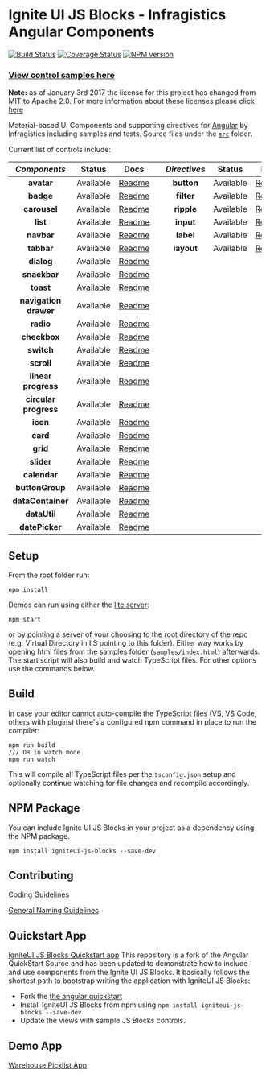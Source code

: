 # Ignite UI JS Blocks -  Infragistics Angular Components

[![Build Status](https://travis-ci.org/IgniteUI/igniteui-js-blocks.svg?branch=master)](https://travis-ci.org/IgniteUI/igniteui-js-blocks)
[![Coverage Status](https://coveralls.io/repos/github/IgniteUI/igniteui-js-blocks/badge.svg?branch=master)](https://coveralls.io/github/IgniteUI/igniteui-js-blocks?branch=master)
[![NPM version](https://img.shields.io/npm/v/igniteui-js-blocks.svg?style=flat)](https://www.npmjs.com/package/igniteui-js-blocks)

### [**View control samples here**](http://139.59.168.161/demos)

**Note:** as of January 3rd 2017 the license for this project has changed from MIT to Apache 2.0. For more information about these licenses please click [here](http://choosealicense.com/licenses/)

Material-based UI Components and supporting directives for [Angular](https://angular.io/) by Infragistics including samples and tests. Source files under the [`src`](https://github.com/IgniteUI/igniteui-js-blocks/tree/master/src) folder.

Current list of controls include:


| *Components*          | Status              | Docs                                                                                            |     | *Directives*  | Status        | Docs                                                                                                  |
| :-:                   | :-:                 | :-:                                                                                             | :-: | :-:           | :-:           | :-:                                                                                                   |
| **avatar**            |           Available | [Readme](https://github.com/IgniteUI/igniteui-js-blocks/blob/master/src/avatar/README.md)       |     | **button**    |     Available | [Readme](https://github.com/IgniteUI/igniteui-js-blocks/blob/master/src/button/README.md)             |
| **badge**             |           Available | [Readme](https://github.com/IgniteUI/igniteui-js-blocks/blob/master/src/badge/README.md)        |     | **filter**    |     Available | [Readme](https://github.com/IgniteUI/igniteui-js-blocks/blob/master/src/directives/README-FILTER.md)  |
| **carousel**          |           Available | [Readme](https://github.com/IgniteUI/igniteui-js-blocks/blob/master/src/carousel/README.md)     |     | **ripple**    |     Available | [Readme](https://github.com/IgniteUI/igniteui-js-blocks/blob/master/src/directives/README-RIPPLE.md)  |
| **list**              |           Available | [Readme](https://github.com/IgniteUI/igniteui-js-blocks/blob/master/src/list/README.md)         |     | **input**     |     Available | [Readme](https://github.com/IgniteUI/igniteui-js-blocks/blob/master/src/input/README.md)              |
| **navbar**            |           Available | [Readme](https://github.com/IgniteUI/igniteui-js-blocks/blob/master/src/navbar/README.md)       |     | **label**     |     Available | [Readme](https://github.com/IgniteUI/igniteui-js-blocks/blob/master/src/label/README.md)              |
| **tabbar**            |           Available | [Readme](https://github.com/IgniteUI/igniteui-js-blocks/blob/master/src/tabbar/README.md)       |     | **layout**    |     Available | [Readme](https://github.com/IgniteUI/igniteui-js-blocks/blob/master/src/layout/README.md)             |
| **dialog**            |     Available | [Readme](https://github.com/IgniteUI/igniteui-js-blocks/blob/master/src/dialog/README.md)       |     |               |               |                                                                                                       |
| **snackbar**          |     Available | [Readme](https://github.com/IgniteUI/igniteui-js-blocks/blob/master/src/snackbar/README.md)     |     |               |               |                                                                                                       |
| **toast**             |     Available | [Readme](https://github.com/IgniteUI/igniteui-js-blocks/blob/master/src/toast/README.md)     |     |               |               |                                                                                                       |
| **navigation drawer** |           Available | [Readme](https://github.com/IgniteUI/igniteui-js-blocks/blob/master/src/navigation-drawer/README.md)    |     |               |               |                                                                                                       |
| **radio**             |           Available | [Readme](https://github.com/IgniteUI/igniteui-js-blocks/blob/master/src/radio/README.md)        |     |               |               |                                                                                                       |
| **checkbox**          |           Available | [Readme](https://github.com/IgniteUI/igniteui-js-blocks/blob/master/src/checkbox/README.md)     |     |               |               |                                                                                                       |
| **switch**            |           Available | [Readme](https://github.com/IgniteUI/igniteui-js-blocks/blob/master/src/switch/README.md)       |     |               |               |                                                                                                       |
| **scroll**            |           Available | [Readme](https://github.com/IgniteUI/igniteui-js-blocks/blob/master/src/scroll/README.md)       |     |               |               |                                                                                                       |
| **linear progress**    |           Available | [Readme](https://github.com/IgniteUI/igniteui-js-blocks/blob/master/src/progressbar/README.md)  |     |               |               |                                                                                                       |
| **circular progress** |           Available | [Readme](https://github.com/IgniteUI/igniteui-js-blocks/blob/master/src/progressbar/README.md)  |     |               |               |                                                                                                       |
| **icon**              |           Available | [Readme](https://github.com/IgniteUI/igniteui-js-blocks/tree/master/src/icon/README.md)         |     |               |               |                                                                                                       |
| **card**              |           Available | [Readme](https://github.com/IgniteUI/igniteui-js-blocks/blob/master/src/card/README.md)         |     |               |               |                                                                                                       |
| **grid**              |           Available | [Readme](https://github.com/IgniteUI/igniteui-js-blocks/blob/master/src/grid/README.md)         |     |               |               |                                                                                                       |
| **slider**            |           Available | [Readme](https://github.com/IgniteUI/igniteui-js-blocks/blob/master/src/slider/README.md)       |     |               |               |                                                                                                       |
| **calendar**              |           Available | [Readme](https://github.com/IgniteUI/igniteui-js-blocks/tree/master/src/calendar/README.md)         |     |               |               |                                                                                                       |
| **buttonGroup**              |           Available | [Readme](https://github.com/IgniteUI/igniteui-js-blocks/blob/master/src/buttonGroup/README.md)      |               |               |                                                                                                       |
| **dataContainer**              |           Available | [Readme](https://github.com/IgniteUI/igniteui-js-blocks/blob/master/src/data-operations/README-DATACONTAINER.md)      |               |               |                                                                                                       |
| **dataUtil**              |           Available | [Readme](https://github.com/IgniteUI/igniteui-js-blocks/blob/master/src/data-operations/README-DATAUTIL.md)      |               |               |                                                                                                       |
| **datePicker**              |           Available | [Readme](https://github.com/IgniteUI/igniteui-js-blocks/blob/master/src/date-picker/README.md)      |               |               |                                                                                                       |

## Setup
From the root folder run:

```
npm install
```

Demos can run using either the [lite server](https://github.com/johnpapa/lite-server):
```
npm start
```
or by pointing a server of your choosing to the root directory of the repo (e.g. Virtual Directory in IIS pointing to this folder).
Either way works by opening html files from the samples folder (`samples/index.html`) afterwards.
The start script will also build and watch TypeScript files. For other options use the commands below.

## Build

In case your editor cannot auto-compile the TypeScript files (VS, VS Code, others with plugins)
there's a configured npm command in place to run the compiler:
```
npm run build
/// OR in watch mode
npm run watch
```
This will compile all TypeScript files per the `tsconfig.json` setup and optionally continue watching for
file changes and recompile accordingly.

## NPM Package

You can include Ignite UI JS Blocks in your project as a dependency using the NPM package.

`npm install igniteui-js-blocks --save-dev`

## Contributing
[Coding Guidelines](../../wiki//Coding-guidelines-for-Ignite-UI-JS-Blocks)

[General Naming Guidelines](../../wiki//General-Naming-Guidelines-for-Ignite-UI-JS-Blocks)


## Quickstart App
[IgniteUI JS Blocks Quickstart app](https://github.com/IgniteUI/igniteui-js-blocks-quickstart)
This repository is a fork of the Angular QuickStart Source and has been updated to demonstrate how to include and use components from the Ignite UI JS Blocks. It basically follows the shortest path to bootstrap writing the application with IgniteUI JS Blocks:

- Fork the [the angular quickstart](https://github.com/angular/quickstart)
- Install IgniteUI JS Blocks from npm using `npm install igniteui-js-blocks --save-dev`
- Update the views with sample JS Blocks controls.

## Demo App
[Warehouse Picklist App](https://github.com/IgniteUI/warehouse-js-blocks)
